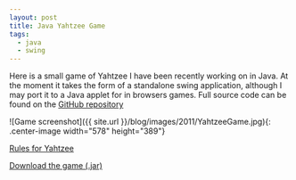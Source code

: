 ```yaml
---
layout: post
title: Java Yahtzee Game
tags:
  - java
  - swing
---
```

Here is a small game of Yahtzee I have been recently working on in Java. At the moment it takes the form of a standalone swing application, although I may port it to a Java applet for in browsers games. Full source code can be found on the [GitHub repository](https://github.com/raharrison/Yahtzee)

![Game screenshot]({{ site.url }}/blog/images/2011/YahtzeeGame.jpg){: .center-image width="578" height="389"}

[Rules for Yahtzee][1]

[Download the game (.jar)][2]

[1]: http://grail.sourceforge.net/demo/yahtzee/rules.html
[2]: http://ryanharrison.co.uk/apps/yahtzee/YahtzeeGame.zip